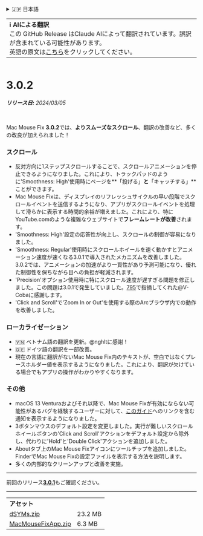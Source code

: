 <details>
<summary>🇯🇵 日本語</summary>

[🇬🇧 English (GitHub Release)](https://github.com/noah-nuebling/mac-mouse-fix/releases/tag/3.0.2)\
[🇦🇩 Català](https://redirect.macmousefix.com/?target=mmf-release&tag=3.0.2&locale=ca)\
[🇩🇪 Deutsch](https://redirect.macmousefix.com/?target=mmf-release&tag=3.0.2&locale=de)\
[🇪🇸 Español](https://redirect.macmousefix.com/?target=mmf-release&tag=3.0.2&locale=es)\
[🇫🇷 Français](https://redirect.macmousefix.com/?target=mmf-release&tag=3.0.2&locale=fr)\
[🇮🇩 Indonesia](https://redirect.macmousefix.com/?target=mmf-release&tag=3.0.2&locale=id)\
[🇮🇹 Italiano](https://redirect.macmousefix.com/?target=mmf-release&tag=3.0.2&locale=it)\
[🇭🇺 Magyar](https://redirect.macmousefix.com/?target=mmf-release&tag=3.0.2&locale=hu)\
[🇳🇱 Nederlands](https://redirect.macmousefix.com/?target=mmf-release&tag=3.0.2&locale=nl)\
[🇵🇱 Polski](https://redirect.macmousefix.com/?target=mmf-release&tag=3.0.2&locale=pl)\
[🇧🇷 Português (Brasil)](https://redirect.macmousefix.com/?target=mmf-release&tag=3.0.2&locale=pt-BR)\
[🇵🇹 Português (Portugal)](https://redirect.macmousefix.com/?target=mmf-release&tag=3.0.2&locale=pt-PT)\
[🇷🇴 Română](https://redirect.macmousefix.com/?target=mmf-release&tag=3.0.2&locale=ro)\
[🇸🇪 Svenska](https://redirect.macmousefix.com/?target=mmf-release&tag=3.0.2&locale=sv)\
[🇻🇳 Tiếng Việt](https://redirect.macmousefix.com/?target=mmf-release&tag=3.0.2&locale=vi)\
[🇹🇷 Türkçe](https://redirect.macmousefix.com/?target=mmf-release&tag=3.0.2&locale=tr)\
[🇨🇿 Čeština](https://redirect.macmousefix.com/?target=mmf-release&tag=3.0.2&locale=cs)\
[🇬🇷 Ελληνικά](https://redirect.macmousefix.com/?target=mmf-release&tag=3.0.2&locale=el)\
[🇷🇺 Русский](https://redirect.macmousefix.com/?target=mmf-release&tag=3.0.2&locale=ru)\
[🇺🇦 Українська](https://redirect.macmousefix.com/?target=mmf-release&tag=3.0.2&locale=uk)\
[🇮🇱 עברית](https://redirect.macmousefix.com/?target=mmf-release&tag=3.0.2&locale=he)\
[🇸🇦 العربية](https://redirect.macmousefix.com/?target=mmf-release&tag=3.0.2&locale=ar)\
[🇮🇳 हिन्दी](https://redirect.macmousefix.com/?target=mmf-release&tag=3.0.2&locale=hi)\
[🇹🇭 ไทย](https://redirect.macmousefix.com/?target=mmf-release&tag=3.0.2&locale=th)\
[🇨🇳 中文 (简体)](https://redirect.macmousefix.com/?target=mmf-release&tag=3.0.2&locale=zh-Hans)\
[🇨🇳 中文 (繁體)](https://redirect.macmousefix.com/?target=mmf-release&tag=3.0.2&locale=zh-Hant)\
[🇭🇰 中文（香港)](https://redirect.macmousefix.com/?target=mmf-release&tag=3.0.2&locale=zh-HK)\
**🇯🇵 日本語**\
[🇰🇷 한국어](https://redirect.macmousefix.com/?target=mmf-release&tag=3.0.2&locale=ko)\
[Help translate Mac Mouse Fix to different languages!](https://github.com/noah-nuebling/mac-mouse-fix/discussions/731)
</details>
<table align=><td>
<b>ℹ️ AIによる翻訳</b><br>
この GitHub Release はClaude AIによって翻訳されています。誤訳が含まれている可能性があります。<br>
英語の原文は<a href="https://github.com/noah-nuebling/mac-mouse-fix/releases/tag/3.0.2">こちら</a>をクリックしてください。
</td></table>

<table></table>

# 3.0.2
***リリース日:** 2024/03/05*

<br>

Mac Mouse Fix **3.0.2**では、**よりスムーズなスクロール**、翻訳の改善など、多くの改良が加えられました！

### スクロール

- 反対方向に1ステップスクロールすることで、スクロールアニメーションを停止できるようになりました。これにより、トラックパッドのように'Smoothness: High'使用時にページを**「投げる」**と**「キャッチする」**ことができます。
- Mac Mouse Fixは、ディスプレイのリフレッシュサイクルの早い段階でスクロールイベントを送信するようになり、アプリがスクロールイベントを処理して滑らかに表示する時間的余裕が増えました。これにより、特にYouTube.comのような複雑なウェブサイトで**フレームレートが改善**されます。
- 'Smoothness: High'設定の応答性が向上し、スクロールの制御が容易になりました。
- 'Smoothness: Regular'使用時にスクロールホイールを速く動かすとアニメーション速度が速くなる3.0.1で導入されたメカニズムを改善しました。3.0.2では、アニメーションの加速がより一貫性があり予測可能になり、優れた制御性を保ちながら目への負担が軽減されます。
- 'Precision'オプション使用時に特にスクロール速度が遅すぎる問題を修正しました。この問題は3.0.1で発生していました。[795](https://github.com/noah-nuebling/mac-mouse-fix/issues/795)で指摘してくれた@V-Cobaに感謝します。
- 'Click and Scroll'で'Zoom In or Out'を使用する際のArcブラウザ内での動作を改善しました。

### ローカライゼーション

- 🇻🇳 ベトナム語の翻訳を更新。@nghltに感謝！
- 🇩🇪 ドイツ語の翻訳を一部改善。
- 現在の言語に翻訳がないMac Mouse Fix内のテキストが、空白ではなくプレースホルダー値を表示するようになりました。これにより、翻訳が欠けている場合でもアプリの操作がわかりやすくなります。

### その他

- macOS 13 Venturaおよびそれ以降で、Mac Mouse Fixが有効にならない可能性があるバグを経験するユーザーに対して、[このガイド](https://github.com/noah-nuebling/mac-mouse-fix/discussions/861)へのリンクを含む通知を表示するようになりました。
- 3ボタンマウスのデフォルト設定を変更しました。実行が難しいスクロールホイールボタンの'Click and Scroll'アクションをデフォルト設定から除外し、代わりに'Hold'と'Double Click'アクションを追加しました。
- Aboutタブ上のMac Mouse Fixアイコンにツールチップを追加しました。FinderでMac Mouse Fixの設定ファイルを表示する方法を説明します。
- 多くの内部的なクリーンアップと改善を実施。

---

前回のリリース[**3.0.1**](https://redirect.macmousefix.com/?target=mmf-release&tag=3.0.1&locale=ja)もご確認ください。

---

<table align="start">
<tr>
    <td colspan=2>
        <b>アセット</b>
    </td>
</tr>
<tr>
    <td><a href="https://github.com/noah-nuebling/mac-mouse-fix/releases/download/3.0.2/dSYMs.zip">dSYMs.zip</a></td>
    <td>23.2 MB</td>
</tr>
<tr>
    <td><a href="https://github.com/noah-nuebling/mac-mouse-fix/releases/download/3.0.2/MacMouseFixApp.zip">MacMouseFixApp.zip</a></td>
    <td>6.3 MB</td>
</tr>
</table>